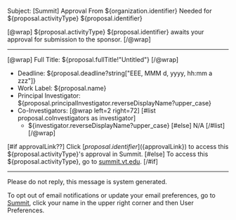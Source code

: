 Subject: [Summit] Approval From ${organization.identifier} Needed for ${proposal.activityType} ${proposal.identifier}

[@wrap]
${proposal.activityType} ${proposal.identifier} awaits your approval for submission to the sponsor.
[/@wrap]

------------------------------------------------------------------------
[@wrap]
Full Title: ${proposal.fullTitle!"Untitled"}
[/@wrap]

* Deadline: ${proposal.deadline?string["EEE, MMM d, yyyy, hh:mm a zzz"]}
* Work Label: ${proposal.name}
* Principal Investigator: ${proposal.principalInvestigator.reverseDisplayName?upper_case}
* Co-Investigators: 
  [@wrap left=2 right=72]
     [#list proposal.coInvestigators as investigator]
  * ${investigator.reverseDisplayName?upper_case}
  [#else] N/A
  [/#list]
  [/@wrap]
  
[#if approvalLink??]
Click [${proposal.identifier}](${approvalLink}) to access this ${proposal.activityType}'s approval in Summit.
[#else]
To access this ${proposal.activityType}, go to [summit.vt.edu](http://summit.vt.edu).
[/#if]

------------------------------------------------------------------------
Please do not reply, this message is system generated.

To opt out of email notifications or update your email preferences, go to [Summit](http://summit.vt.edu), click your name in the upper right corner and then User Preferences.
